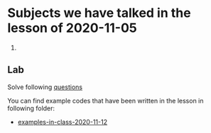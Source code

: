 # Subjects we have talked in the lesson of 2020-11-05

1. 




## Lab
Solve following [questions](homeworks/Example-Question-2020-11-12.md)





You can find example codes that have been written in the lesson in following folder:
 - [examples-in-class-2020-11-12](examples-in-class-2020-11-12)




